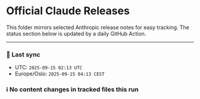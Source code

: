 # Official Claude Releases

This folder mirrors selected Anthropic release notes for easy tracking.
The status section below is updated by a daily GitHub Action.


---

<!-- sync-status:start -->

### 🔄 Last sync
- UTC: `2025-09-15 02:13 UTC`
- Europe/Oslo: `2025-09-15 04:13 CEST`

### ℹ️ No content changes in tracked files this run

<!-- sync-status:end -->

























